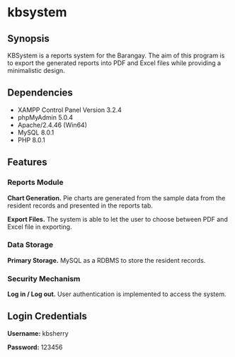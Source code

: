 # kbsystem

## Synopsis

KBSystem is a reports system for the Barangay. The aim of this program is to export the generated reports into PDF and Excel files while providing a minimalistic design.

## Dependencies

- XAMPP Control Panel Version 3.2.4
- phpMyAdmin 5.0.4
- Apache/2.4.46 (Win64)
- MySQL 8.0.1
- PHP 8.0.1

## Features

### Reports Module

**Chart Generation.** Pie charts are generated from the sample data from the resident records and presented in the reports tab.

**Export Files.** The system is able to let the user to choose between PDF and Excel file in exporting.

### Data Storage

**Primary Storage.** MySQL as a RDBMS to store the resident records.

### Security Mechanism

**Log in / Log out.** User authentication is implemented to access the system.

## Login Credentials

**Username:** kbsherry

**Password:** 123456
